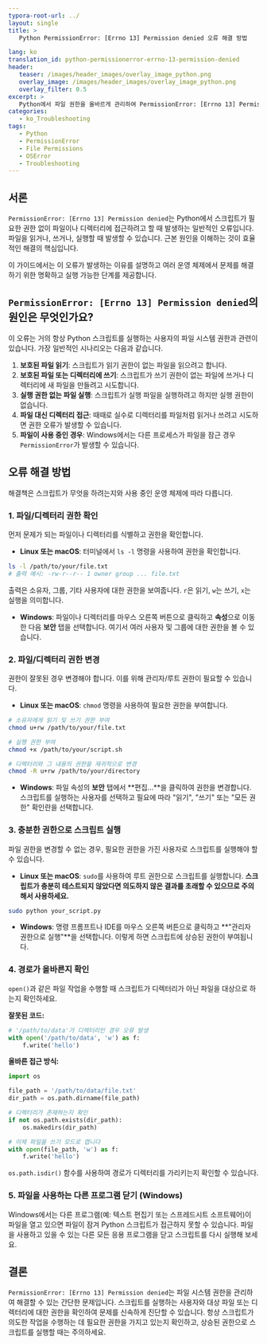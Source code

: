 ```yaml
---
typora-root-url: ../
layout: single
title: >
   Python PermissionError: [Errno 13] Permission denied 오류 해결 방법

lang: ko
translation_id: python-permissionerror-errno-13-permission-denied
header:
   teaser: /images/header_images/overlay_image_python.png
   overlay_image: /images/header_images/overlay_image_python.png
   overlay_filter: 0.5
excerpt: >
   Python에서 파일 권한을 올바르게 관리하여 PermissionError: [Errno 13] Permission denied 오류를 해결하세요. 이 가이드는 원인을 설명하고 Windows, macOS, Linux용 해결책을 제공합니다.
categories:
   - ko_Troubleshooting
tags:
   - Python
   - PermissionError
   - File Permissions
   - OSError
   - Troubleshooting
---
```


## 서론

`PermissionError: [Errno 13] Permission denied`는 Python에서 스크립트가 필요한 권한 없이 파일이나 디렉터리에 접근하려고 할 때 발생하는 일반적인 오류입니다. 파일을 읽거나, 쓰거나, 실행할 때 발생할 수 있습니다. 근본 원인을 이해하는 것이 효율적인 해결의 핵심입니다.

이 가이드에서는 이 오류가 발생하는 이유를 설명하고 여러 운영 체제에서 문제를 해결하기 위한 명확하고 실행 가능한 단계를 제공합니다.

## `PermissionError: [Errno 13] Permission denied`의 원인은 무엇인가요?

이 오류는 거의 항상 Python 스크립트를 실행하는 사용자의 파일 시스템 권한과 관련이 있습니다. 가장 일반적인 시나리오는 다음과 같습니다.

1.  **보호된 파일 읽기**: 스크립트가 읽기 권한이 없는 파일을 읽으려고 합니다.
2.  **보호된 파일 또는 디렉터리에 쓰기**: 스크립트가 쓰기 권한이 없는 파일에 쓰거나 디렉터리에 새 파일을 만들려고 시도합니다.
3.  **실행 권한 없는 파일 실행**: 스크립트가 실행 파일을 실행하려고 하지만 실행 권한이 없습니다.
4.  **파일 대신 디렉터리 접근**: 때때로 실수로 디렉터리를 파일처럼 읽거나 쓰려고 시도하면 권한 오류가 발생할 수 있습니다.
5.  **파일이 사용 중인 경우**: Windows에서는 다른 프로세스가 파일을 잠근 경우 `PermissionError`가 발생할 수 있습니다.

## 오류 해결 방법

해결책은 스크립트가 무엇을 하려는지와 사용 중인 운영 체제에 따라 다릅니다.

### 1. 파일/디렉터리 권한 확인

먼저 문제가 되는 파일이나 디렉터리를 식별하고 권한을 확인합니다.

-   **Linux 또는 macOS**: 터미널에서 `ls -l` 명령을 사용하여 권한을 확인합니다.

```bash
ls -l /path/to/your/file.txt
# 출력 예시: -rw-r--r-- 1 owner group ... file.txt
```

출력은 소유자, 그룹, 기타 사용자에 대한 권한을 보여줍니다. `r`은 읽기, `w`는 쓰기, `x`는 실행을 의미합니다.

-   **Windows**: 파일이나 디렉터리를 마우스 오른쪽 버튼으로 클릭하고 **속성**으로 이동한 다음 **보안** 탭을 선택합니다. 여기서 여러 사용자 및 그룹에 대한 권한을 볼 수 있습니다.

### 2. 파일/디렉터리 권한 변경

권한이 잘못된 경우 변경해야 합니다. 이를 위해 관리자/루트 권한이 필요할 수 있습니다.

-   **Linux 또는 macOS**: `chmod` 명령을 사용하여 필요한 권한을 부여합니다.

```bash
# 소유자에게 읽기 및 쓰기 권한 부여
chmod u+rw /path/to/your/file.txt

# 실행 권한 부여
chmod +x /path/to/your/script.sh

# 디렉터리와 그 내용의 권한을 재귀적으로 변경
chmod -R u+rw /path/to/your/directory
```

-   **Windows**: 파일 속성의 **보안** 탭에서 **편집...**을 클릭하여 권한을 변경합니다. 스크립트를 실행하는 사용자를 선택하고 필요에 따라 "읽기", "쓰기" 또는 "모든 권한" 확인란을 선택합니다.

### 3. 충분한 권한으로 스크립트 실행

파일 권한을 변경할 수 없는 경우, 필요한 권한을 가진 사용자로 스크립트를 실행해야 할 수 있습니다.

-   **Linux 또는 macOS**: `sudo`를 사용하여 루트 권한으로 스크립트를 실행합니다. **스크립트가 충분히 테스트되지 않았다면 의도하지 않은 결과를 초래할 수 있으므로 주의해서 사용하세요.**

```bash
sudo python your_script.py
```

-   **Windows**: 명령 프롬프트나 IDE를 마우스 오른쪽 버튼으로 클릭하고 **"관리자 권한으로 실행"**을 선택합니다. 이렇게 하면 스크립트에 상승된 권한이 부여됩니다.

### 4. 경로가 올바른지 확인

`open()`과 같은 파일 작업을 수행할 때 스크립트가 디렉터리가 아닌 파일을 대상으로 하는지 확인하세요.

**잘못된 코드:**
```python
# '/path/to/data'가 디렉터리인 경우 오류 발생
with open('/path/to/data', 'w') as f:
    f.write('hello')
```

**올바른 접근 방식:**
```python
import os

file_path = '/path/to/data/file.txt'
dir_path = os.path.dirname(file_path)

# 디렉터리가 존재하는지 확인
if not os.path.exists(dir_path):
    os.makedirs(dir_path)

# 이제 파일을 쓰기 모드로 엽니다
with open(file_path, 'w') as f:
    f.write('hello')
```
`os.path.isdir()` 함수를 사용하여 경로가 디렉터리를 가리키는지 확인할 수 있습니다.

### 5. 파일을 사용하는 다른 프로그램 닫기 (Windows)

Windows에서는 다른 프로그램(예: 텍스트 편집기 또는 스프레드시트 소프트웨어)이 파일을 열고 있으면 파일이 잠겨 Python 스크립트가 접근하지 못할 수 있습니다. 파일을 사용하고 있을 수 있는 다른 모든 응용 프로그램을 닫고 스크립트를 다시 실행해 보세요.

## 결론

`PermissionError: [Errno 13] Permission denied`는 파일 시스템 권한을 관리하여 해결할 수 있는 간단한 문제입니다. 스크립트를 실행하는 사용자와 대상 파일 또는 디렉터리에 대한 권한을 확인하여 문제를 신속하게 진단할 수 있습니다. 항상 스크립트가 의도한 작업을 수행하는 데 필요한 권한을 가지고 있는지 확인하고, 상승된 권한으로 스크립트를 실행할 때는 주의하세요.
